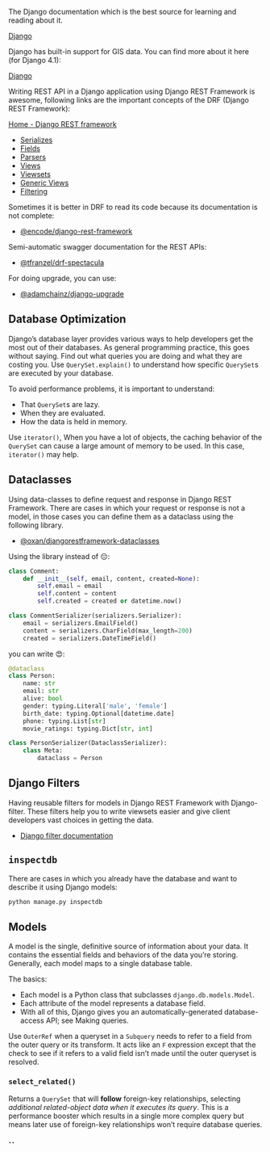 The Django documentation which is the best source for learning and reading about it.

[Django](https://docs.djangoproject.com/en)

Django has built-in support for GIS data. You can find more about it here (for Django 4.1):

[Django](https://docs.djangoproject.com/en/5.0/ref/contrib/gis/)

Writing REST API in a Django application using Django REST Framework is awesome, following links are the important concepts of the DRF (Django REST Framework):

[Home - Django REST framework](https://www.django-rest-framework.org/)

-   [Serializes](https://www.django-rest-framework.org/api-guide/serializers/)
-   [Fields](https://www.django-rest-framework.org/api-guide/fields)
-   [Parsers](https://www.django-rest-framework.org/api-guide/parsers/)
-   [Views](https://www.django-rest-framework.org/api-guide/views/)
-   [Viewsets](https://www.django-rest-framework.org/api-guide/viewsets/)
-   [Generic Views](https://www.django-rest-framework.org/api-guide/generic-views/)
-   [Filtering](https://www.django-rest-framework.org/api-guide/filtering/)

Sometimes it is better in DRF to read its code because its documentation is not complete:

-   [@encode/django-rest-framework](https://github.com/encode/django-rest-framework)

Semi-automatic swagger documentation for the REST APIs:

-   [@tfranzel/drf-spectacula](https://github.com/tfranzel/drf-spectacular)

For doing upgrade, you can use:

-   [@adamchainz/django-upgrade](https://github.com/adamchainz/django-upgrade)

## Database Optimization

Django’s database layer provides various ways to help developers get the most out of their databases.
As general programming practice, this goes without saying. Find out what queries you are doing and what they are
costing you. Use `QuerySet.explain()` to understand how specific `QuerySet`s are executed by your database.

To avoid performance problems, it is important to understand:

-   That `QuerySet`s are lazy.
-   When they are evaluated.
-   How the data is held in memory.

Use `iterator()`, When you have a lot of objects, the caching behavior of the `QuerySet` can cause a large amount of memory to be used. In this case, `iterator()` may help.

## Dataclasses

Using data-classes to define request and response in Django REST Framework. There are cases in which your request or
response is not a model, in those cases you can define them as a dataclass using the following library.

-   [@oxan/djangorestframework-dataclasses](https://github.com/oxan/djangorestframework-dataclasses)

Using the library instead of 😔:

```python
class Comment:
    def __init__(self, email, content, created=None):
        self.email = email
        self.content = content
        self.created = created or datetime.now()

class CommentSerializer(serializers.Serializer):
    email = serializers.EmailField()
    content = serializers.CharField(max_length=200)
    created = serializers.DateTimeField()
```

you can write 😍:

```python
@dataclass
class Person:
    name: str
    email: str
    alive: bool
    gender: typing.Literal['male', 'female']
    birth_date: typing.Optional[datetime.date]
    phone: typing.List[str]
    movie_ratings: typing.Dict[str, int]

class PersonSerializer(DataclassSerializer):
    class Meta:
        dataclass = Person
```

## Django Filters

Having reusable filters for models in Django REST Framework with Django-filter. These filters help you to write
viewsets easier and give client developers vast choices in getting the data.

-   [Django filter documentation](https://django-filter.readthedocs.io/en/main/)

## `inspectdb`

There are cases in which you already have the database and want to describe it using Django models:

```bash
python manage.py inspectdb
```

## Models

A model is the single, definitive source of information about your data. It contains the essential fields and behaviors of the data you’re storing. Generally, each model maps to a single database table.

The basics:

-   Each model is a Python class that subclasses `django.db.models.Model`.
-   Each attribute of the model represents a database field.
-   With all of this, Django gives you an automatically-generated database-access API; see Making queries.

Use `OuterRef` when a queryset in a `Subquery` needs to refer to a field from the outer query or its transform. It acts like an `F` expression except that the check to see if it refers to a valid field isn’t made until the outer queryset is resolved.

### `select_related()`

Returns a `QuerySet` that will **follow** foreign-key relationships, selecting _additional related-object data when it executes its query_. This is a performance booster which results in a single more complex query but means later use of foreign-key relationships won’t require database queries.

### ``